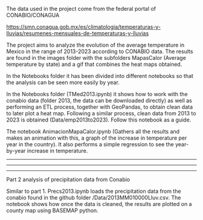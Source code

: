 The data used in the project come from the federal portal of CONABIO/CONAGUA

https://smn.conagua.gob.mx/es/climatologia/temperaturas-y-lluvias/resumenes-mensuales-de-temperaturas-y-lluvias

The project aims to analyze the evolution of the average temperature in Mexico in the range of 2013-2023 according to CONABIO data. The results are found in the images folder with the subfolders MapasCalor (Average temperature by state) and a gif that combines the heat maps obtained.

In the Notebooks folder it has been divided into different notebooks so that the analysis can be seen more easily by year.

In the Notebooks folder (TMed2013.ipynb) it shows how to work with the conabio data (folder 2013, the data can be downloaded directly) as well as performing an ETL process, together with GeoPandas, to obtain clean data to later plot a heat map. Following a similar process, clean data from 2013 to 2023 is obtained (Data/emp2013to2023). Follow this notebook as a guide.

The notebook AnimacionMapaCalor.ipynb (Gathers all the results and makes an animation with this, a graph of the increase in temperature per year in the country). It also performs a simple regression to see the year-by-year increase in temperature.

------------------------------------------------------------------------------------------------------------------------------------------------------------------------------------------------------------------
******************************************************************************************************************************************************************************************************************
------------------------------------------------------------------------------------------------------------------------------------------------------------------------------------------------------------------
Part 2 analysis of precipitation data from Conabio

Similar to part 1. Precs2013.ipynb loads the precipitation data from the conabio found in the github folder /Data/2013MM010000Lluv.csv. The notebook shows how once the data is cleaned, the results are plotted on a county map using BASEMAP python.
